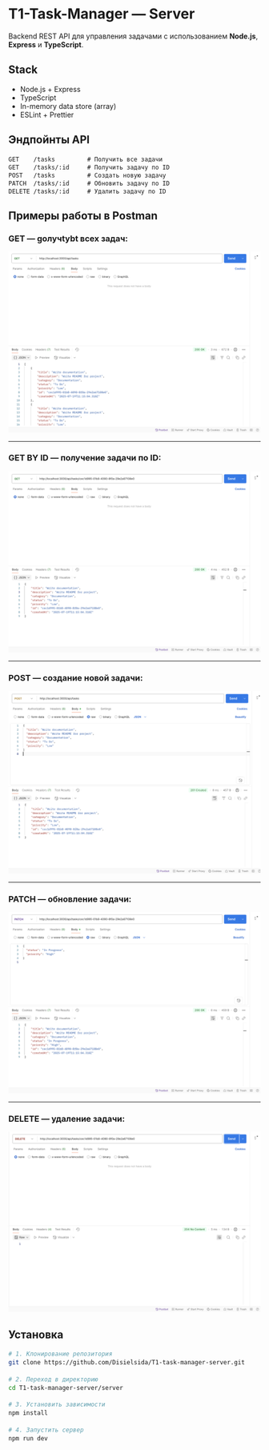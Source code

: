 # T1-Task-Manager — Server

Backend REST API для управления задачами с использованием **Node.js**, **Express** и **TypeScript**.

## Stack

- Node.js + Express
- TypeScript
- In-memory data store (array)
- ESLint + Prettier

## Эндпойнты API

```http
GET    /tasks         # Получить все задачи
GET    /tasks/:id     # Получить задачу по ID
POST   /tasks         # Создать новую задачу
PATCH  /tasks/:id     # Обновить задачу по ID
DELETE /tasks/:id     # Удалить задачу по ID
```

## Примеры работы в Postman

### GET — gолучtybt всех задач:
![GET /tasks](./images/getAll.png)

---

### GET BY ID — получение задачи по ID:
![GET by ID](./images/getId.png)

---

### POST — cоздание новой задачи:
![POST /tasks](./images/post.png)

---

### PATCH — обновление задачи:
![PATCH /tasks](./images/patch.png)

---

### DELETE — удаление задачи:
![DELETE /tasks](./images/delete.png)

## Установка

```bash
# 1. Клонирование репозитория
git clone https://github.com/Disielsida/T1-task-manager-server.git

# 2. Переход в директорию
cd T1-task-manager-server/server

# 3. Установить зависимости
npm install

# 4. Запустить сервер 
npm run dev
```